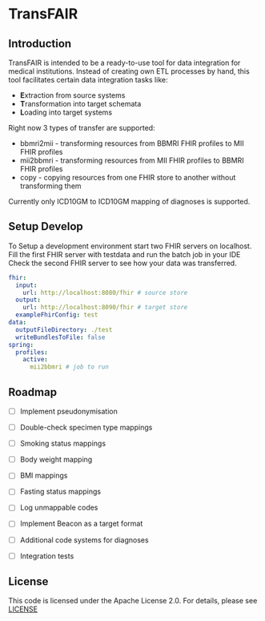 # TransFAIR

## Introduction

TransFAIR is intended to be a ready-to-use tool for data integration for medical institutions. Instead of creating own ETL processes by hand, this tool facilitates certain data integration tasks like:

- **E**xtraction from source systems
- **T**ransformation into target schemata
- **L**oading into target systems

Right now 3 types of transfer are supported:
- bbmri2mii - transforming resources from BBMRI FHIR profiles to MII FHIR profiles
- mii2bbmri - transforming resources from MII FHIR profiles to BBMRI FHIR profiles
- copy - copying resources from one FHIR store to another without transforming them

Currently only ICD10GM to ICD10GM mapping of diagnoses is supported. 

## Setup Develop

To Setup a development environment start two FHIR servers on localhost. Fill the first FHIR server with testdata and run the batch job in your IDE
Check the second FHIR server to see how your data was transferred. 

``` yml
fhir:
  input:
    url: http://localhost:8080/fhir # source store
  output:
    url: http://localhost:8090/fhir # target store
  exampleFhirConfig: test
data:
  outputFileDirectory: ./test
  writeBundlesToFile: false
spring:
  profiles:
    active:
      mii2bbmri # job to run
```

## Roadmap

- [ ] Implement pseudonymisation
- [ ] Double-check specimen type mappings 
- [ ] Smoking status mappings
- [ ] Body weight mapping
- [ ] BMI mappings
- [ ] Fasting status mappings
- [ ] Log unmappable codes
- [ ] Implement Beacon as a target format
- [ ] Additional code systems for diagnoses
- [ ] Integration tests


## License

This code is licensed under the Apache License 2.0. For details, please see [LICENSE](./LICENSE)

